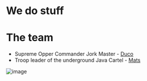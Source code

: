 # We do stuff

# The team
- Supreme Opper Commander Jork Master - [Duco](https://github.com/duckelekuuk)
- Troop leader of the underground Java Cartel - [Mats](https://github.com/Mindgamesnl)

![image](https://github.com/pixelib/.github/assets/10709682/6e66ec48-4789-4c07-93bd-f2f5fe519897)
